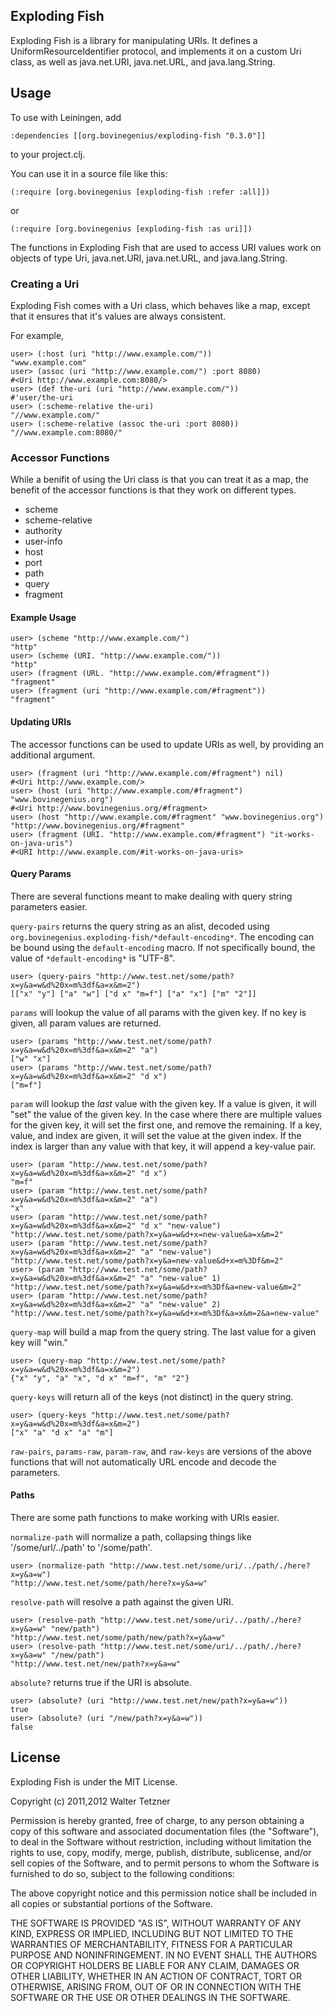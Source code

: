 Exploding Fish
--------------

Exploding Fish is a library for manipulating URIs. It defines a
UniformResourceIdentifier protocol, and implements it on a custom Uri
class, as well as java.net.URI, java.net.URL, and java.lang.String.

Usage
-----

To use with Leiningen, add

    :dependencies [[org.bovinegenius/exploding-fish "0.3.0"]]

to your project.clj.

You can use it in a source file like this:

    (:require [org.bovinegenius [exploding-fish :refer :all]])

or

    (:require [org.bovinegenius [exploding-fish :as uri]])

The functions in Exploding Fish that are used to access URI values
work on objects of type Uri, java.net.URI, java.net.URL, and
java.lang.String.

### Creating a Uri

Exploding Fish comes with a Uri class, which behaves like a map,
except that it ensures that it's values are always consistent.

For example,

    user> (:host (uri "http://www.example.com/"))
    "www.example.com"
    user> (assoc (uri "http://www.example.com/") :port 8080)
    #<Uri http://www.example.com:8080/>
    user> (def the-uri (uri "http://www.example.com/"))
    #'user/the-uri
    user> (:scheme-relative the-uri)
    "//www.example.com/"
    user> (:scheme-relative (assoc the-uri :port 8080))
    "//www.example.com:8080/"

### Accessor Functions

While a benifit of using the Uri class is that you can treat it as a
map, the benefit of the accessor functions is that they work on
different types.

* scheme
* scheme-relative
* authority
* user-info
* host
* port
* path
* query
* fragment

#### Example Usage

    user> (scheme "http://www.example.com/")
    "http"
    user> (scheme (URI. "http://www.example.com/"))
    "http"
    user> (fragment (URL. "http://www.example.com/#fragment"))
    "fragment"
    user> (fragment (uri "http://www.example.com/#fragment"))
    "fragment"

#### Updating URIs

The accessor functions can be used to update URIs as well, by
providing an additional argument.

    user> (fragment (uri "http://www.example.com/#fragment") nil)
    #<Uri http://www.example.com/>
    user> (host (uri "http://www.example.com/#fragment") "www.bovinegenius.org")
    #<Uri http://www.bovinegenius.org/#fragment>
    user> (host "http://www.example.com/#fragment" "www.bovinegenius.org")
    "http://www.bovinegenius.org/#fragment"
    user> (fragment (URI. "http://www.example.com/#fragment") "it-works-on-java-uris")
    #<URI http://www.example.com/#it-works-on-java-uris>


#### Query Params

There are several functions meant to make dealing with query string parameters easier.

`query-pairs` returns the query string as an alist, decoded using
`org.bovinegenius.exploding-fish/*default-encoding*`. The encoding can
be bound using the `default-encoding` macro. If not specifically
bound, the value of `*default-encoding*` is "UTF-8".

    user> (query-pairs "http://www.test.net/some/path?x=y&a=w&d%20x=m%3df&a=x&m=2")
    [["x" "y"] ["a" "w"] ["d x" "m=f"] ["a" "x"] ["m" "2"]]

`params` will lookup the value of all params with the given key. If no
key is given, all param values are returned.

    user> (params "http://www.test.net/some/path?x=y&a=w&d%20x=m%3df&a=x&m=2" "a")
    ["w" "x"]
    user> (params "http://www.test.net/some/path?x=y&a=w&d%20x=m%3df&a=x&m=2" "d x")
    ["m=f"]

`param` will lookup the *last* value with the given key. If a value is
given, it will "set" the value of the given key. In the case where
there are multiple values for the given key, it will set the first
one, and remove the remaining. If a key, value, and index are given,
it will set the value at the given index. If the index is larger than
any value with that key, it will append a key-value pair.

    user> (param "http://www.test.net/some/path?x=y&a=w&d%20x=m%3df&a=x&m=2" "d x")
    "m=f"
    user> (param "http://www.test.net/some/path?x=y&a=w&d%20x=m%3df&a=x&m=2" "a")
    "x"
    user> (param "http://www.test.net/some/path?x=y&a=w&d%20x=m%3df&a=x&m=2" "d x" "new-value")
    "http://www.test.net/some/path?x=y&a=w&d+x=new-value&a=x&m=2"
    user> (param "http://www.test.net/some/path?x=y&a=w&d%20x=m%3df&a=x&m=2" "a" "new-value")
    "http://www.test.net/some/path?x=y&a=new-value&d+x=m%3Df&m=2"
    user> (param "http://www.test.net/some/path?x=y&a=w&d%20x=m%3df&a=x&m=2" "a" "new-value" 1)
    "http://www.test.net/some/path?x=y&a=w&d+x=m%3Df&a=new-value&m=2"
    user> (param "http://www.test.net/some/path?x=y&a=w&d%20x=m%3df&a=x&m=2" "a" "new-value" 2)
    "http://www.test.net/some/path?x=y&a=w&d+x=m%3Df&a=x&m=2&a=new-value"

`query-map` will build a map from the query string. The last value for
a given key will "win."

    user> (query-map "http://www.test.net/some/path?x=y&a=w&d%20x=m%3df&a=x&m=2")
    {"x" "y", "a" "x", "d x" "m=f", "m" "2"}

`query-keys` will return all of the keys (not distinct) in the query
string.

    user> (query-keys "http://www.test.net/some/path?x=y&a=w&d%20x=m%3df&a=x&m=2")
    ["x" "a" "d x" "a" "m"]

`raw-pairs`, `params-raw`, `param-raw`, and `raw-keys` are versions of the above functions that will not automatically URL encode and decode the parameters.

#### Paths

There are some path functions to make working with URIs easier.

`normalize-path` will normalize a path, collapsing things like
'/some/url/../path' to '/some/path'.

    user> (normalize-path "http://www.test.net/some/uri/../path/./here?x=y&a=w")
    "http://www.test.net/some/path/here?x=y&a=w"

`resolve-path` will resolve a path against the given URI.

    user> (resolve-path "http://www.test.net/some/uri/../path/./here?x=y&a=w" "new/path")
    "http://www.test.net/some/path/new/path?x=y&a=w"
    user> (resolve-path "http://www.test.net/some/uri/../path/./here?x=y&a=w" "/new/path")
    "http://www.test.net/new/path?x=y&a=w"

`absolute?` returns true if the URI is absolute.

    user> (absolute? (uri "http://www.test.net/new/path?x=y&a=w"))
    true
    user> (absolute? (uri "/new/path?x=y&a=w"))
    false

License
-------

Exploding Fish is under the MIT License.

Copyright (c) 2011,2012 Walter Tetzner

Permission is hereby granted, free of charge, to any person obtaining
a copy of this software and associated documentation files (the
"Software"), to deal in the Software without restriction, including
without limitation the rights to use, copy, modify, merge, publish,
distribute, sublicense, and/or sell copies of the Software, and to
permit persons to whom the Software is furnished to do so, subject to
the following conditions:

The above copyright notice and this permission notice shall be included
in all copies or substantial portions of the Software.

THE SOFTWARE IS PROVIDED "AS IS", WITHOUT WARRANTY OF ANY KIND,
EXPRESS OR IMPLIED, INCLUDING BUT NOT LIMITED TO THE WARRANTIES OF
MERCHANTABILITY, FITNESS FOR A PARTICULAR PURPOSE AND NONINFRINGEMENT.
IN NO EVENT SHALL THE AUTHORS OR COPYRIGHT HOLDERS BE LIABLE FOR ANY
CLAIM, DAMAGES OR OTHER LIABILITY, WHETHER IN AN ACTION OF CONTRACT,
TORT OR OTHERWISE, ARISING FROM, OUT OF OR IN CONNECTION WITH THE
SOFTWARE OR THE USE OR OTHER DEALINGS IN THE SOFTWARE.

